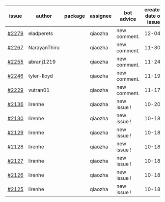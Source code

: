 | issue | author | package | assignee | bot advice | created date of issue | target release date | date from target |
| ------ | ------ | ------ | ------ | ------ | ------ | ------ | :-----: |
| [#2279](https://github.com/Azure/sdk-release-request/issues/2279) | eladperets |  | qiaozha | new comment.  <br> | 12-04 |  |  |
| [#2267](https://github.com/Azure/sdk-release-request/issues/2267) | NarayanThiru |  | qiaozha | new comment.  <br> | 11-30 |  |  |
| [#2255](https://github.com/Azure/sdk-release-request/issues/2255) | abranj1219 |  | qiaozha | new comment.  <br> | 11-24 |  |  |
| [#2246](https://github.com/Azure/sdk-release-request/issues/2246) | tyler-lloyd |  | qiaozha | new comment.  <br> | 11-19 |  |  |
| [#2229](https://github.com/Azure/sdk-release-request/issues/2229) | vutran01 |  | qiaozha | new comment.  <br> | 11-17 |  |  |
| [#2136](https://github.com/Azure/sdk-release-request/issues/2136) | lirenhe |  | qiaozha | new issue ! <br> | 10-20 |  |  |
| [#2130](https://github.com/Azure/sdk-release-request/issues/2130) | lirenhe |  | qiaozha | new issue ! <br> | 10-18 |  |  |
| [#2129](https://github.com/Azure/sdk-release-request/issues/2129) | lirenhe |  | qiaozha | new issue ! <br> | 10-18 |  |  |
| [#2128](https://github.com/Azure/sdk-release-request/issues/2128) | lirenhe |  | qiaozha | new issue ! <br> | 10-18 |  |  |
| [#2127](https://github.com/Azure/sdk-release-request/issues/2127) | lirenhe |  | qiaozha | new issue ! <br> | 10-18 |  |  |
| [#2126](https://github.com/Azure/sdk-release-request/issues/2126) | lirenhe |  | qiaozha | new issue ! <br> | 10-18 |  |  |
| [#2125](https://github.com/Azure/sdk-release-request/issues/2125) | lirenhe |  | qiaozha | new issue ! <br> | 10-18 |  |  |
